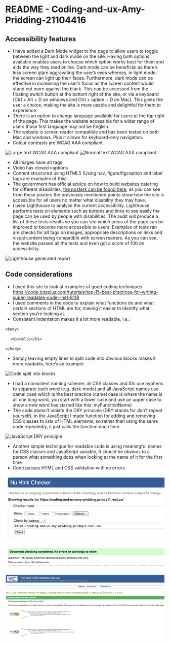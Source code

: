 # README - Coding-and-ux-Amy-Pridding-21104416 

## **Accessibility features**
- I have added a Dark Mode widget to the page to allow users to toggle between the light and dark mode on the site. Having both options available enables users to choose which option works best for them and aids the way they read online. Dark mode can be beneficial as there’s less screen glare aggravating the user’s eyes whereas, in light mode, the screen can light up their faces. Furthermore, dark mode can be effective in increasing the user’s focus as the screen content would stand out more against the black. This can be accessed from the floating switch button at the bottom right of the site, or via a keyboard (Ctrl + Alt + D on windows and Ctrl + option + D on Mac). This gives the user a choice, making the site is more usable and delightful for them to experience.
- There is an option to change language available for users at the top right of the page. This makes the website accessible for a wider range of users those first language may not be English. 
- The website is screen reader compatible and has been tested on both Mac and windows. Plus it allows for keyboard-only navigation. 
- Colour contrasts are WCAG AAA compliant

![Large text WCAG AAA compliant](image.jpg) ![Normal text WCAG AAA compliant](image.jpg)
- All images have alt tags
- Video has closed captions
- Content structured using HTML5 (Using nav, figure/figcaption and label tags are examples of this)
- The government has official advice on how to build websites catering for different disabilities, [the posters can be found here](https://github.com/UKHomeOffice/posters/blob/master/accessibility/dos-donts/posters_en-UK/accessibility-posters-set.pdf), as you can see from these posters the previously mentioned points show how the site is accessible for all users no matter what disability they may have. 
- I used Lighthouse to analyse the current accessibility. Lighthouse performs tests on elements such as buttons and links to see easily the page can be used by people with disabilities. The audit will produce a list of these tests results so you can see which areas of the page can be improved to become more accessible to users. Examples of tests ran are checks for alt tags on images, appropriate descriptions on links and visual content being compatible with screen readers. As you can see, the website passed all the tests and even got a score of 100 on accessibility.

![Lighthouse generated report](image.jpg)

## **Code considerations**
- I used this site to look at examples of good coding techniques https://code.tutsplus.com/tutorials/top-15-best-practices-for-writing-super-readable-code--net-8118
- I used comments in the code to explain what functions do and what certain sections of HTML are for, making it easier to identify what section you’re looking at.
- Consistent indentation makes it a lot more readable, i.e.:

`<body>`

&nbsp;&nbsp;&nbsp;&nbsp;`<h1>Hello</h1>`

`</body>`

- Simply leaving empty lines to split code into obvious blocks makes it more readable, here’s an example:

![Code split into blocks](image.jpg)
- I had a consistent naming scheme, all CSS classes and IDs use hyphens to separate each word (e.g. dark-mode) and all JavaScript names use camel case which is the best practice (camel case is where the name is all one long word, you start with a lower case and use an upper case to show a new word has started like this: myFunctionName)
- The code doesn’t violate the DRY principle (DRY stands for don’t repeat yourself), in the JavaScript I made function for adding and removing CSS classes to lists of HTML elements, so rather than using the same code repeatedly, it just calls the function each time 

![JavaScript DRY principle](image.jpg)
- Another simple technique for readable code is using meaningful names for CSS classes and JavaScript variable, it should be obvious to a person what something does when looking at the name of it for the first time
- Code passes HTML and CSS validation with no errors

![Website passing HTML validator](https://github.com/priddy11/Coding-and-ux-Amy-Pridding-21104416/blob/main/README-images/HTML-checker.png)

![Website passing CSS validator](https://github.com/priddy11/Coding-and-ux-Amy-Pridding-21104416/blob/main/README-images/CSS-checker.png)
